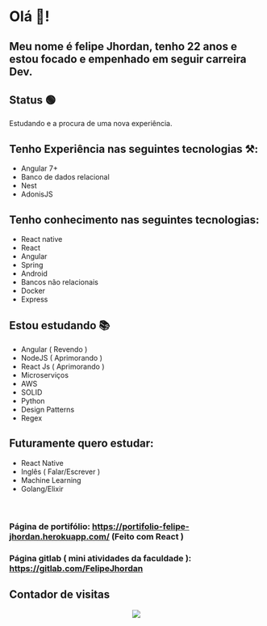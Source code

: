 # Olá 🦗!
## Meu nome é felipe Jhordan, tenho 22 anos e estou focado e empenhado em seguir carreira Dev.
## Status  🟢
Estudando e a procura de uma nova experiência.
## Tenho Experiência nas seguintes tecnologias ⚒:
- Angular 7+
- Banco de dados relacional
- Nest
- AdonisJS
## Tenho conhecimento nas seguintes tecnologias:
- React native
- React
- Angular
- Spring
- Android
- Bancos não relacionais
- Docker
- Express
## Estou estudando 📚
- Angular ( Revendo )
- NodeJS ( Aprimorando ) 
- React Js ( Aprimorando )
- Microserviços
- AWS
- SOLID 
- Python
- Design Patterns
- Regex 
## Futuramente quero estudar: 
- React Native 
- Inglês ( Falar/Escrever )
- Machine Learning
- Golang/Elixir
<br/> <br/>
#
### Página de portifólio: https://portifolio-felipe-jhordan.herokuapp.com/ (Feito com React )
### Página gitlab ( mini atividades da faculdade ): https://gitlab.com/FelipeJhordan
## Contador de visitas 
<p align="center">   <img alingn="center" src="https://profile-counter.glitch.me/FelipeJhordan/count.svg" /></p>
